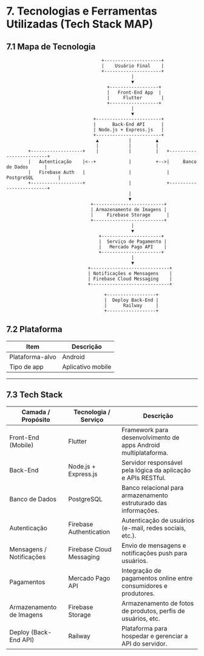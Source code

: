 # 7. Tecnologias e Ferramentas Utilizadas (Tech Stack MAP)
## 7.1 Mapa de Tecnologia

                                   
                                       +---------------------+
                                       |    Usuário Final    |
                                       +---------------------+
                                                  |
                                                  ▼
                                         +------------------+
                                         |   Front-End App  |
                                         |     Flutter       |
                                         +------------------+
                                                  |
                                                  ▼
                                    +------------------------+
                                    |      Back-End API      |
                                    | Node.js + Express.js   |
                                    +------------------------+
                                     ▲           |         ▲
                                     |           |         |
            +-------------------+    |           |         |   +-------------------------+
            |   Autenticação    |<--+            |         +-->|     Banco de Dados      |
            |   Firebase Auth   |                |             |      PostgreSQL         |
            +-------------------+                |             +-------------------------+
                                                 |
                                                 ▼
                                   +--------------------------+
                                   | Armazenamento de Imagens |
                                   |     Firebase Storage      |
                                   +--------------------------+
                                                  |
                                                  ▼
                                      +----------------------+
                                      |  Serviço de Pagamento |
                                      |   Mercado Pago API    |
                                      +----------------------+
                                                  |
                                                  ▼
                                  +-----------------------------+
                                  | Notificações e Mensagens    |
                                  | Firebase Cloud Messaging    |
                                  +-----------------------------+

                                        +------------------+
                                        |  Deploy Back-End |
                                        |      Railway     |
                                        +------------------+

                       
                        


## 7.2 Plataforma

| **Item**           | **Descrição**         |
|--------------------|------------------------|
| Plataforma-alvo    | Android                |
| Tipo de app        | Aplicativo mobile      |

---

## 7.3 Tech Stack

| **Camada / Propósito**       | **Tecnologia / Serviço**     | **Descrição**                                                                 |
|------------------------------|-------------------------------|-------------------------------------------------------------------------------|
| Front-End (Mobile)           | Flutter                       | Framework para desenvolvimento de apps Android multiplataforma.              |
| Back-End                     | Node.js + Express.js          | Servidor responsável pela lógica da aplicação e APIs RESTful.                |
| Banco de Dados               | PostgreSQL                    | Banco relacional para armazenamento estruturado das informações.             |
| Autenticação                 | Firebase Authentication       | Autenticação de usuários (e-mail, redes sociais, etc.).                      |
| Mensagens / Notificações     | Firebase Cloud Messaging      | Envio de mensagens e notificações push para usuários.                        |
| Pagamentos                   | Mercado Pago API              | Integração de pagamentos online entre consumidores e produtores.             |
| Armazenamento de Imagens     | Firebase Storage              | Armazenamento de fotos de produtos, perfis de usuários, etc.                 |
| Deploy (Back-End API)        | Railway                       | Plataforma para hospedar e gerenciar a API do servidor.                      |
